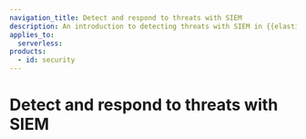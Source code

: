 ```yaml
---
navigation_title: Detect and respond to threats with SIEM
description: An introduction to detecting threats with SIEM in {{elastic-sec}}.
applies_to:
  serverless:
products:
  - id: security
---
```


# Detect and respond to threats with SIEM